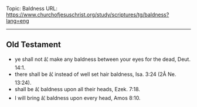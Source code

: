 Topic: Baldness
URL: https://www.churchofjesuschrist.org/study/scriptures/tg/baldness?lang=eng

---

## Old Testament

- ye shall not â¦ make any baldness between your eyes for the dead, Deut. 14:1.
- there shall be â¦ instead of well set hair baldness, Isa. 3:24 (2Â Ne. 13:24).
- shall be â¦ baldness upon all their heads, Ezek. 7:18.
- I will bring â¦ baldness upon every head, Amos 8:10.

